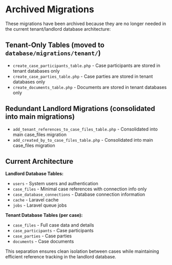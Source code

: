 # Archived Migrations

These migrations have been archived because they are no longer needed in the current tenant/landlord database architecture:

## Tenant-Only Tables (moved to `database/migrations/tenant/`)
- `create_case_participants_table.php` - Case participants are stored in tenant databases only
- `create_case_parties_table.php` - Case parties are stored in tenant databases only
- `create_documents_table.php` - Documents are stored in tenant databases only

## Redundant Landlord Migrations (consolidated into main migrations)
- `add_tenant_references_to_case_files_table.php` - Consolidated into main case_files migration
- `add_created_by_to_case_files_table.php` - Consolidated into main case_files migration

## Current Architecture

**Landlord Database Tables:**
- `users` - System users and authentication
- `case_files` - Minimal case references with connection info only
- `case_database_connections` - Database connection information
- `cache` - Laravel cache
- `jobs` - Laravel queue jobs

**Tenant Database Tables (per case):**
- `case_files` - Full case data and details
- `case_participants` - Case participants
- `case_parties` - Case parties
- `documents` - Case documents

This separation ensures clean isolation between cases while maintaining efficient reference tracking in the landlord database.